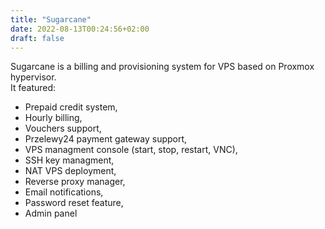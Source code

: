 ```yaml
---
title: "Sugarcane"
date: 2022-08-13T00:24:56+02:00
draft: false
---
```


Sugarcane is a billing and provisioning system for VPS based on Proxmox hypervisor.  
It featured:
* Prepaid credit system, 
* Hourly billing, 
* Vouchers support,
* Przelewy24 payment gateway support,
* VPS managment console (start, stop, restart, VNC),
* SSH key managment, 
* NAT VPS deployment, 
* Reverse proxy manager,
* Email notifications,
* Password reset feature,
* Admin panel

